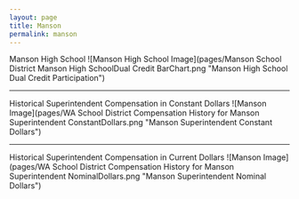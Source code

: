 ```yaml
---
layout: page
title: Manson
permalink: manson
---
```



Manson High School
![Manson High School Image](pages/Manson School District Manson High SchoolDual Credit BarChart.png "Manson High School Dual Credit Participation")

___

Historical Superintendent Compensation in Constant Dollars
![Manson Image](pages/WA School District Compensation History for Manson Superintendent ConstantDollars.png "Manson Superintendent Constant Dollars")

___

Historical Superintendent Compensation in Current Dollars
![Manson Image](pages/WA School District Compensation History for Manson Superintendent NominalDollars.png "Manson Superintendent Nominal Dollars")